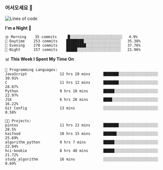 ### 어서오세요 👋

<!--START_SECTION:waka-->
![Lines of code](https://img.shields.io/badge/From%20Hello%20World%20I%27ve%20Written-374278%20lines%20of%20code-blue)

**I'm a Night 🦉** 

```text
🌞 Morning    35 commits     █░░░░░░░░░░░░░░░░░░░░░░░░   4.9% 
🌆 Daytime    253 commits    ████████░░░░░░░░░░░░░░░░░   35.38% 
🌃 Evening    270 commits    █████████░░░░░░░░░░░░░░░░   37.76% 
🌙 Night      157 commits    █████░░░░░░░░░░░░░░░░░░░░   21.96%

```


📊 **This Week I Spent My Time On** 

```text
💬 Programming Languages: 
JavaScript               12 hrs 20 mins      ███████░░░░░░░░░░░░░░░░░░   30.91% 
C                        11 hrs 12 mins      ███████░░░░░░░░░░░░░░░░░░   28.07% 
Python                   9 hrs 10 mins       █████░░░░░░░░░░░░░░░░░░░░   22.97% 
JSX                      6 hrs 28 mins       ████░░░░░░░░░░░░░░░░░░░░░   16.22% 
Git Config               13 mins             ░░░░░░░░░░░░░░░░░░░░░░░░░   0.58%

🐱‍💻 Projects: 
pintos                   11 hrs 22 mins      ███████░░░░░░░░░░░░░░░░░░   28.5% 
kaifood                  10 hrs 15 mins      ██████░░░░░░░░░░░░░░░░░░░   25.69% 
algorithm_python         9 hrs 7 mins        █████░░░░░░░░░░░░░░░░░░░░   22.84% 
hci-bookie               8 hrs 40 mins       █████░░░░░░░░░░░░░░░░░░░░   21.72% 
study_algorithm          16 mins             ░░░░░░░░░░░░░░░░░░░░░░░░░   0.69%

```


<!--END_SECTION:waka-->

